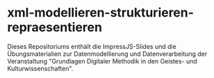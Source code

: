 # xml-modellieren-strukturieren-repraesentieren
Dieses Repositoriums enthält die ImpressJS-Slides und die Übungsmaterialien zur Datenmodellierung und Datenverarbeitung der Veranstaltung "Grundlagen Digitaler Methodik in den Geistes- und Kulturwissenschaften". 
